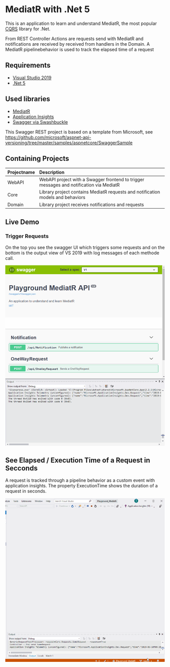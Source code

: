 # MediatR with .Net 5

This is an application to learn and understand MediatR, the most popular [CQRS](https://martinfowler.com/bliki/CQRS.html) library for .Net.

From REST Controller Actions are requests send with MediatR and notifications are received by received from handlers in the Domain.
A MediatR pipelinebehavior is used to track the elapsed time of a request

## Requirements
* [Visual Studio 2019](https://visualstudio.microsoft.com/downloads/)
* [.Net 5](https://dotnet.microsoft.com/download)

## Used libraries
* [MediatR](https://github.com/jbogard/MediatR) 
* [Application Insights](https://docs.microsoft.com/en-us/azure/azure-monitor/app/api-custom-events-metrics)
* [Swagger via Swashbuckle](https://github.com/domaindrivendev/Swashbuckle) 

This Swagger REST project is based on a template from Microsoft, see https://github.com/microsoft/aspnet-api-versioning/tree/master/samples/aspnetcore/SwaggerSample

## Containing Projects
| Projectname     | Description    |
|:--------------- |:------ |
| WebAPI          | WebAPI project with a Swagger frontend to trigger messages and notification via MediatR |
| Core            | Library project contains MediatR requests and notification models and behaviors   |
| Domain          | Library project receives notifications and requests  |


## Live Demo

### Trigger Requests

On the top you see the swagger UI which triggers some requests and on the bottom is the output view of VS 2019 with log messages of each methode call.

![Swagger UI](./_assets/Swagger_MediatR.gif)

## See Elapsed / Execution Time of a Request in Secconds

A request is tracked through a pipeline behavior as a custom event with application insights. The property ExecutionTime shows the duration of a request in seconds.

![Application Insights](./_assets/AppInsights_MediatR.gif)


